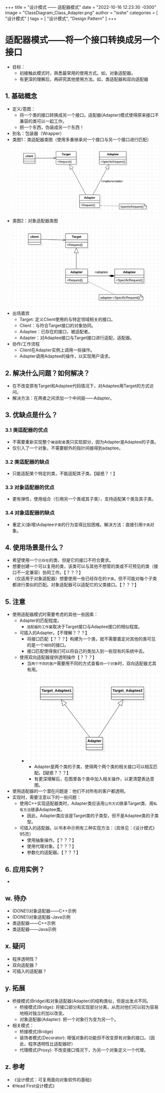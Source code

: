 +++
title = "设计模式 —— 适配器模式"
date = "2022-10-16 12:23:30 -0300"
image = "ClassDiagram_Class_Adapter.png"
author = "isshe"
categories = [ "设计模式" ]
tags = [ "设计模式", "Design Pattern" ]
+++


# 适配器模式——将一个接口转换成另一个接口
* 目标：
    * 初接触此模式时，熟悉最常用的使用方式。如，对象适配器。
    * 有更深的理解后，再研究其他使用方法。如，类适配器和双向适配器
## 1. 基础概念
* 定义/意图：
    * 将一个类的接口转换成另一个接口。适配器(Adapter)模式使得原来接口不兼容的类可以一起工作。
    * 把一个东西，伪装成另一个东西！
* 别名：包装器（Wrapper）
* 类图1：类适配器类图（使用多重继承对一个接口与另一个接口进行匹配）
![类图](ClassDiagram_Class_Adapter.png)
* 类图2：对象适配器类图
![类图](ClassDiagram_Object_Adapter.png)
* 出场嘉宾
    * Target: 定义Client使用的与特定领域相关的接口。
    * Client：与符合Target接口的对象协同。
    * Adaptee：已存在的接口，被适配者。
    * Adapter：对Adaptee接口与Target接口进行适配，适配器。
* 协作/工作流程
    * Client在Adapter实例上调用一些操作。
    * Adapter调用Adaptee的操作，以实现用户请求。

## 2. 解决什么问题？如何解决？
* 在不改变原有Target和Adaptee代码情况下，对Adaptee用Target的方式访问。
* 解决方法：在两者之间添加一个中间层——Adapter。


## 3. 优缺点是什么？
### 3.1 类适配器的优点
* 不需要重新实现整个`被适配者`类只实现部分，因为Adapter是Adaptee的子类。
* 仅引入了一个对象，不需要额外的指针间接得到adaptee。

### 3.2 类适配器的缺点
* 只能适配某个特定的类，不能适配其子类。【疑惑？！】

### 3.3 对象适配器的优点
* 更有弹性，使用组合（引用另一个类或其子类），支持适配某个类及其子类。

### 3.4 对象适配器的缺点
* 重定义(新增)Adaptee`子类`的行为变得比较困难。解决方法：直接引用`子类`对象。

## 4. 使用场景是什么？
* 希望使用一个`已存在`的类，但是它的接口不符合要求。
* 想要创建一个可以复用的类，该类可以与其他不想管的类或不可预见的类（接口不一定兼容）协同工作。【？？？】
* （仅适用于对象适配器）想要使用一些已经存在的`子类`，但不可能对每个子类都进行类似的匹配。对象适配器可以适配它的父类接口。【？？？】


## 5. 注意
* 使用适配器模式时需要考虑的其他一些因素：
    * Adapter的匹配程度。
        * `适配器的工作量`取决于Target接口与Adaptee接口的相似程度。
    * 可插入的Adapter。【不理解？？？】
        * 将接口匹配【？？？】构建为一个类，就不需要嘉定对其他的类可见的是一个`相同`的接口。
        * 接口匹配使得我们可以将自己的类加入到一些现有的系统中去。
    * 使用双向适配器提供透明操作【？？？】
        * 当`两个不同的客户`需要用不同的方式查看`同一个对象`时，双向适配器尤其有用。
        * ![双向适配器](ClassDiagram_Multi_Adaptee.png)
            * Adapter是两个类的子类，使得两个两个类的相关接口可以相互匹配。【疑惑？？？】
            * 有更深理解后，在图里各个类中加入相关操作，以更清楚表达意图。
* 使用适配器的一个潜在问题是：他们不对所有的客户都透明。
* 实现时，需要注意以下的一些问题：
    * 使用C++实现适配器类时，Adapter类应该用`公共方式`继承Target类、用`私有方法`继承Adaptee类。
        * 因此，Adapter类应该是Target类的子类型，但不是Adaptee类的子类型。
    * 可插入的适配器。以书本中示例有三种实现方法：（具体见：《设计模式》95页）
        * 使用抽象操作。【？？？】
        * 使用代理对象。【？？？】
        * 参数化的适配器。【？？？】
## 6. 应用实例？
* 

## w. 待办
* (DONE!)对象适配器——C++示例
* (DONE!)对象适配器-Java示例
* 类适配器——C++示例
* 类适配器——Java示例

## x. 疑问
* 程序透明性？
* 双向适配器？
* 可插入的适配器？

## y. 拓展
* 桥接模式(Bridge)和对象适配器(Adapter)的结构类似，但是出发点不同。
    * 桥接模式(Bridge): 将接口部分和实现部分分离，从而对他们可以较为容易地相对独立的加以改变。
    * 对象适配器(Adapter): 把一个对象行为变为另一个。
* 相关模式：
    * 桥接模式(Bridge)
    * 装饰者模式(Decorator): 增强对象的功能但不改变原有对象的接口。（因此，程序透明性比适配器好）
    * 代理模式(Proxy): 不改变接口情况下，为另一个对象定义一个代理。

## z. 参考
* 《设计模式：可复用面向对象软件的基础》
* 《Head First设计模式》

